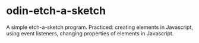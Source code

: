 # odin-etch-a-sketch
A simple etch-a-sketch program.
Practiced: creating elements in Javascript, using event listeners, changing properties of elements in Javascript.
